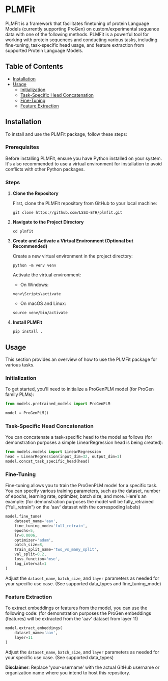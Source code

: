 # PLMFit

PLMFit is a framework that facilitates finetuning of  protein Language Models (currently supporting ProGen) on custom/experimental sequence data with one of the following methods. PLMFit is a powerful tool for working with protein sequences and conducting various tasks, including fine-tuning, task-specific head usage, and feature extraction from supported Protein Language Models.

## Table of Contents

- [Installation](#installation)
- [Usage](#usage)
  - [Initialization](#initialization)
  - [Task-Specific Head Concatenation](#task-specific-head-concatenation)
  - [Fine-Tuning](#fine-tuning)
  - [Feature Extraction](#feature-extraction)

## Installation

To install and use the PLMFit package, follow these steps:

### Prerequisites

Before installing PLMFit, ensure you have Python installed on your system. It's also recommended to use a virtual environment for installation to avoid conflicts with other Python packages.

### Steps

1. **Clone the Repository**

   First, clone the PLMFit repository from GitHub to your local machine:

   ```shell
   git clone https://github.com/LSSI-ETH/plmfit.git

2. **Navigate to the Project Directory**
   ```shell
   cd plmfit

3. **Create and Activate a Virtual Environment (Optional but Recommended)**

   Create a new virtual environment in the project directory:
   ```shell
   python -m venv venv
   ```
   Activate the virtual environment:
   - On Windows:
   ```shell
   venv\Scripts\activate
   ```

   - On macOS and Linux:
   ```shell
   source venv/bin/activate
   ```

4. **Install PLMFit**
   ```shell
   pip install .

## Usage

This section provides an overview of how to use the PLMFit package for various tasks.

### Initialization

To get started, you'll need to initialize a ProGenPLM model (for ProGen family PLMs):

```python
from models.pretrained_models import ProGenPLM

model = ProGenPLM()
```

### Task-Specific Head Concatenation

You can concatenate a task-specific head to the model as follows (for demonstration purposes a simple LinearRegression head is being created):

```python
from models.models import LinearRegression
head = LinearRegression(input_dim=32, output_dim=1) 
model.concat_task_specific_head(head)
```

### Fine-Tuning

Fine-tuning allows you to train the ProGenPLM model for a specific task. You can specify various training parameters, such as the dataset, number of epochs, learning rate, optimizer, batch size, and more. Here's an example:
(for demonstration purposes the model will be fully_retrained ("full_retrain") on the 'aav' dataset with the correspoding labels)

```python
model.fine_tune(
    dataset_name='aav',
    fine_tuning_mode='full_retrain',
    epochs=5,
    lr=0.0006,
    optimizer='adam',
    batch_size=8,
    train_split_name='two_vs_many_split',
    val_split=0.2,
    loss_function='mse',
    log_interval=1
)
```
Adjust the `dataset_name`, `batch_size`, and `layer` parameters as needed for your specific use case. (See supported data_types and fine_tuning_mode)

### Feature Extraction

To extract embeddings or features from the model, you can use the following code:
(for demonstration purposes the ProGen embeddings (features) will be extracted from the 'aav' dataset from layer 11)

```python
model.extract_embeddings(
    dataset_name='aav',
    layer=11
)
```

Adjust the `dataset_name`, `batch_size`, and `layer` parameters as needed for your specific use case. (See supported data_types)


**Disclaimer**: Replace 'your-username' with the actual GitHub username or organization name where you intend to host this repository.
